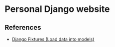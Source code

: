 # Personal Django website

## References

- [Django Fixtures (Load data into models)](https://dev.to/mungaigikure/set-up-and-load-initial-data-in-django-2gg8)